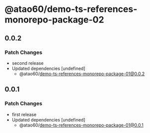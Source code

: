 # @atao60/demo-ts-references-monorepo-package-02

## 0.0.2

### Patch Changes

- second release
- Updated dependencies [undefined]
  - @atao60/demo-ts-references-monorepo-package-01@0.0.2

## 0.0.1

### Patch Changes

- first release
- Updated dependencies [undefined]
  - @atao60/demo-ts-references-monorepo-package-01@0.0.1
